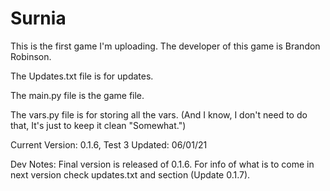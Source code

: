 # Surnia
This is the first game I'm uploading.
The developer of this game is Brandon Robinson.

The Updates.txt file is for updates.

The main.py file is the game file.

The vars.py file is for storing all the vars.
(And I know, I don't need to do that, It's just to keep it clean "Somewhat.")


Current Version: 0.1.6, Test 3
Updated: 06/01/21

Dev Notes:
  Final version is released of 0.1.6. For info of what is to come in next version check updates.txt and section (Update 0.1.7).
